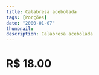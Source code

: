 ```yaml
---
title: Calabresa acebolada
tags: [Porções]
date: "2000-01-07"
thumbnail:
description: Calabresa acebolada
---
```


# R\$ 18.00
